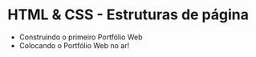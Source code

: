 # HTML & CSS - Estruturas de página

* Construindo o primeiro Portfólio Web
* Colocando o Portfólio Web no ar!
